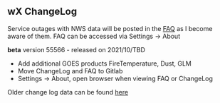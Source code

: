 
## wX ChangeLog

Service outages with NWS data will be posted in the [FAQ](https://gitlab.com/joshua.tee/wxl23/-/tree/master/doc/FAQ.md) as I become aware of them.
FAQ can be accessed via Settings -> About

**beta** version 55566 - released on 2021/10/TBD
* Add additional GOES products FireTemperature, Dust, GLM
* Move ChangeLog and FAQ to Gitlab
* Settings -> About, open browser when viewing FAQ or ChangeLog


Older change log data can be found [here](https://docs.google.com/document/u/1/d/e/2PACX-1vT-YfH9yH_qmxLHe25UGlJvHHj_25qmTHJoeWPBbNWlvS4nm0YBmFeAnEpeel3GTL3OYKnvXkMNbnOX/pub)
